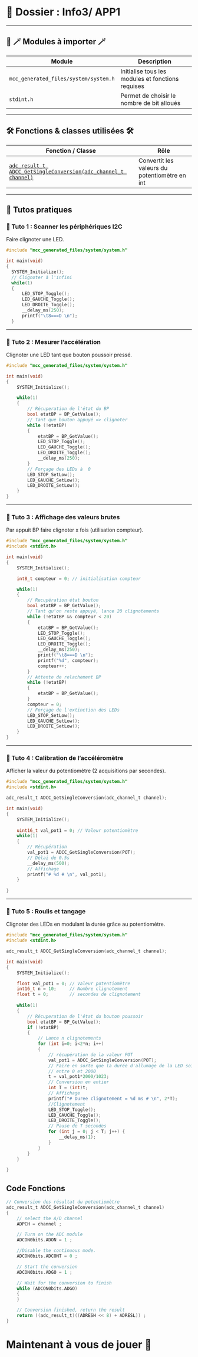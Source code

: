 # 📂 Dossier : Info3/ APP1

---

## 🔹 🪄 Modules à importer 🪄

| Module | Description |
|--------|-------------|
| `mcc_generated_files/system/system.h`| Initialise tous les modules et fonctions requises |
| `stdint.h` | Permet de choisir le nombre de bit alloués |
---

## 🛠️ Fonctions & classes utilisées 🛠️

| Fonction / Classe | Rôle |
|-------------------|------|
| [`adc_result_t ADCC_GetSingleConversion(adc_channel_t channel)`](#code-fonctions) | Convertit les valeurs du potentiomètre en int |
---

## 📘 Tutos pratiques

### 🔹 Tuto 1 : Scanner les périphériques I2C

Faire clignoter une LED.

```C
#include "mcc_generated_files/system/system.h"

int main(void)
{
  SYSTEM_Initialize();
  // Clignoter à l'infini
  while(1)
  {
      LED_STOP_Toggle();
      LED_GAUCHE_Toggle();
      LED_DROITE_Toggle();
      __delay_ms(250);
      printf("\t8===D \n");
  }    
```

---

### 🔹 Tuto 2 : Mesurer l’accélération

Clignoter une LED tant que bouton poussoir pressé.

```C
#include "mcc_generated_files/system/system.h"

int main(void)
{
    SYSTEM_Initialize();

    while(1)
    {
        // Récuperation de l'état du BP
        bool etatBP = BP_GetValue();
        // Tant que bouton appuyé => clignoter
        while (!etatBP)
        {
            etatBP = BP_GetValue();
            LED_STOP_Toggle();
            LED_GAUCHE_Toggle();
            LED_DROITE_Toggle();
            __delay_ms(250);
        }
        // Forçage des LEDs à  0
        LED_STOP_SetLow();
        LED_GAUCHE_SetLow();
        LED_DROITE_SetLow();
    }    
}
```

---

### 🔹 Tuto 3 : Affichage des valeurs brutes

Par appuit BP faire clignoter x fois (utilisation compteur).

```C
#include "mcc_generated_files/system/system.h"
#include <stdint.h>

int main(void)
{
    SYSTEM_Initialize();

    int8_t compteur = 0; // initialisation compteur

    while(1)
    {
        // Recupération état bouton
        bool etatBP = BP_GetValue();
        // Tant qu'on reste appuyé, lance 20 clignotements
        while (!etatBP && compteur < 20)
        {
            etatBP = BP_GetValue();
            LED_STOP_Toggle();
            LED_GAUCHE_Toggle();
            LED_DROITE_Toggle();
            __delay_ms(250);
            printf("\t8===D \n");
            printf("%d", compteur);
            compteur++;
        }
        // Attente de relachement BP
        while (!etatBP)
        {
            etatBP = BP_GetValue();
        }
        compteur = 0;
        // Forçage de l'extinction des LEDs
        LED_STOP_SetLow();
        LED_GAUCHE_SetLow();
        LED_DROITE_SetLow();
    }    
}
```

---

### 🔹 Tuto 4 : Calibration de l’accéléromètre

Afficher la valeur du potentiomètre (2 acquisitions par secondes).

```C
#include "mcc_generated_files/system/system.h"
#include <stdint.h>

adc_result_t ADCC_GetSingleConversion(adc_channel_t channel);

int main(void)
{
    SYSTEM_Initialize();
    
    uint16_t val_pot1 = 0; // Valeur potentiomètre
    while(1)
    {
        // Récupération
        val_pot1 = ADCC_GetSingleConversion(POT);
        // Délai de 0.5s
        __delay_ms(500);
        // Affichage
        printf("# %d # \n", val_pot1);
    }
        
}
```

---

### 🔹 Tuto 5 : Roulis et tangage

Clignoter des LEDs en modulant la durée grâce au potentiomètre.

```C
#include "mcc_generated_files/system/system.h"
#include <stdint.h>

adc_result_t ADCC_GetSingleConversion(adc_channel_t channel);

int main(void)
{
    SYSTEM_Initialize();

    float val_pot1 = 0; // Valeur potentiomètre
    int16_t n = 10;     // Nombre clignotement
    float t = 0;        // secondes de clignotement
    
    while(1)
    {
        // Récuperation de l'état du bouton poussoir
        bool etatBP = BP_GetValue();
        if (!etatBP)
        {
            // Lance n clignotements
            for (int i=0; i<2*n; i++)
            {
                // récupération de la valeur POT
                val_pot1 = ADCC_GetSingleConversion(POT);
                // Faire en sorte que la durée d'allumage de la LED soit
                // entre 0 et 2000
                t = val_pot1*2000/1023;
                // Conversion en entier
                int T = (int)t;
                // Affichage
                printf("# Duree clignotement = %d ms # \n", 2*T);
                //Clignotement
                LED_STOP_Toggle();
                LED_GAUCHE_Toggle();
                LED_DROITE_Toggle();
                // Pause de T secondes
                for (int j = 0; j < T; j++) {
                    __delay_ms(1);
                }
            }
        }
    }
        
}
```
## Code Fonctions
```C
// Conversion des résultat du potentiomètre
adc_result_t ADCC_GetSingleConversion(adc_channel_t channel)
{
    // select the A/D channel
    ADPCH = channel ;

    // Turn on the ADC module
    ADCON0bits.ADON = 1 ;

    //Disable the continuous mode.
    ADCON0bits.ADCONT = 0 ;

    // Start the conversion
    ADCON0bits.ADGO = 1 ;

    // Wait for the conversion to finish
    while (ADCON0bits.ADGO)
    {
    }

    // Conversion finished, return the result
    return ((adc_result_t)((ADRESH << 8) + ADRESL)) ;
}
```

# Maintenant à vous de jouer 🫵
